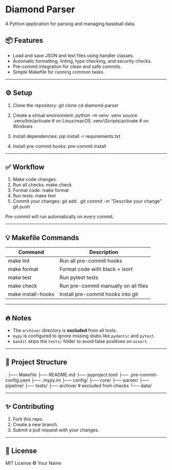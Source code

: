 # Diamond Parser

A Python application for parsing and managing baseball data.

## 📦 Features

- Load and save JSON and text files using handler classes.
- Automatic formatting, linting, type checking, and security checks.
- Pre-commit integration for clean and safe commits.
- Simple Makefile for running common tasks.

---

## ⚙ Setup

1. Clone the repository:
    git clone <repo-url>
    cd diamond-parser

2. Create a virtual environment:
    python -m venv .venv
    source .venv/bin/activate  # on Linux/macOS
    .venv\Scripts\activate     # on Windows

3. Install dependencies:
    pip install -r requirements.txt

4. Install pre-commit hooks:
    pre-commit install

---

## ✅ Workflow

1. Make code changes.
2. Run all checks:
    make check
3. Format code:
    make format
4. Run tests:
    make test
5. Commit your changes:
    git add .
    git commit -m "Describe your change"
    git push

Pre-commit will run automatically on every commit.

---

## 💡 Makefile Commands

| Command           | Description                              |
|-------------------|-----------------------------------------|
| make lint        | Run all pre-commit hooks                |
| make format      | Format code with black + isort          |
| make test        | Run pytest tests                        |
| make check       | Run pre-commit manually on all files    |
| make install-hooks | Install pre-commit hooks into git      |

---

## 🔥 Notes

- The `archive/` directory is **excluded** from all tools.
- `mypy` is configured to ignore missing stubs like `pydantic` and `pytest`.
- `bandit` skips the `tests/` folder to avoid false positives on `assert`.

---

## 📂 Project Structure

.
├── Makefile
├── README.md
├── pyproject.toml
├── .pre-commit-config.yaml
├── .mypy.ini
├── config/
├── core/
├── parser/
├── pipeline/
├── tests/
├── archive/  # excluded from checks
└── data/

---

## ✨ Contributing

1. Fork this repo.
2. Create a new branch.
3. Submit a pull request with your changes.

---

## 📄 License

MIT License © Your Name
